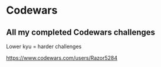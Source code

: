 # Codewars

## All my completed Codewars challenges 

Lower kyu = harder challenges

https://www.codewars.com/users/Razor5284
